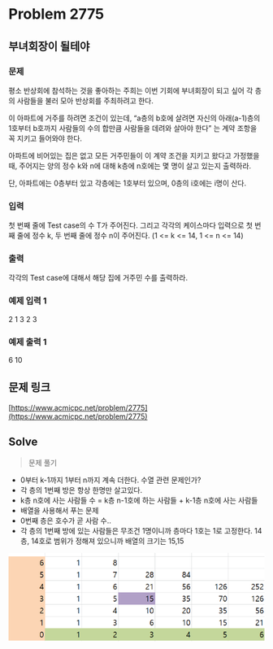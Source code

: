 # Problem 2775

## 부녀회장이 될테야

### 문제

평소 반상회에 참석하는 것을 좋아하는 주희는 이번 기회에 부녀회장이 되고 싶어 각 층의 사람들을 불러 모아 반상회를 주최하려고 한다.

이 아파트에 거주를 하려면 조건이 있는데, 
“a층의 b호에 살려면 자신의 아래(a-1)층의 1호부터 b호까지 사람들의 수의 합만큼 사람들을 데려와 살아야 한다” 는 계약 조항을 꼭 지키고 들어와야 한다.

아파트에 비어있는 집은 없고 모든 거주민들이 이 계약 조건을 지키고 왔다고 가정했을 때, 주어지는 양의 정수 k와 n에 대해 k층에 n호에는 몇 명이 살고 있는지 출력하라. 

단, 아파트에는 0층부터 있고 각층에는 1호부터 있으며, 0층의 i호에는 i명이 산다.

### 입력

첫 번째 줄에 Test case의 수 T가 주어진다. 
그리고 각각의 케이스마다 입력으로 첫 번째 줄에 정수 k, 두 번째 줄에 정수 n이 주어진다. 
(1 <= k <= 14, 1 <= n <= 14)

### 출력

각각의 Test case에 대해서 해당 집에 거주민 수를 출력하라.

### 예제 입력 1

2
1
3
2
3

### 예제 출력 1

6
10

## 문제 링크

[https://www.acmicpc.net/problem/2775](https://www.acmicpc.net/problem/2775)


## Solve
> 문제 풀기
- 0부터 k-1까지 1부터 n까지 계속 더한다. 수열 관련 문제인가?
- 각 층의 1번째 방은 항상 한명만 살고있다. 
- k층 n호에 사는 사람들 수 = k층 n-1호에 하는 사람들 + k-1층 n호에 사는 사람들
- 배열을 사용해서 푸는 문제
- 0번째 층은 호수가 곧 사람 수.. 
- 각 층의 1번째 방에 있는 사람들은 무조건 1명이니까 층마다 1호는 1로 고정한다. 
 14층, 14호로 범위가 정해져 있으니까 배열의 크기는 15,15
 
![img1](/study01/img/2775.png)
